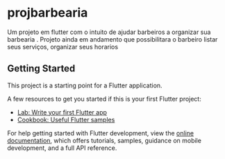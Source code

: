 # projbarbearia

Um projeto em flutter com o intuito de ajudar barbeiros a organizar sua barbearia .
Projeto ainda em andamento que possibilitara o barbeiro listar seus serviços, organizar seus horarios 


## Getting Started

This project is a starting point for a Flutter application.

A few resources to get you started if this is your first Flutter project:

- [Lab: Write your first Flutter app](https://docs.flutter.dev/get-started/codelab)
- [Cookbook: Useful Flutter samples](https://docs.flutter.dev/cookbook)

For help getting started with Flutter development, view the
[online documentation](https://docs.flutter.dev/), which offers tutorials,
samples, guidance on mobile development, and a full API reference.
